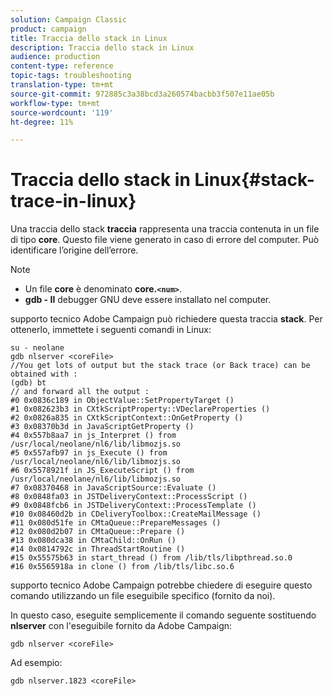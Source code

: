 ```yaml
---
solution: Campaign Classic
product: campaign
title: Traccia dello stack in Linux
description: Traccia dello stack in Linux
audience: production
content-type: reference
topic-tags: troubleshooting
translation-type: tm+mt
source-git-commit: 972885c3a38bcd3a260574bacbb3f507e11ae05b
workflow-type: tm+mt
source-wordcount: '119'
ht-degree: 11%

---
```



# Traccia dello stack in Linux{#stack-trace-in-linux}

Una traccia dello stack **traccia** rappresenta una traccia contenuta in un file di tipo **core**. Questo file viene generato in caso di errore del computer. Può identificare l’origine dell’errore.

>[!NOTE]
>
>* Un file **core** è denominato **core.`<num>`**.
>* **gdb - Il** debugger GNU deve essere installato nel computer.

>



 supporto tecnico Adobe Campaign può richiedere questa traccia **stack**. Per ottenerlo, immettete i seguenti comandi in Linux:

```
su - neolane
gdb nlserver <coreFile>
//You get lots of output but the stack trace (or Back trace) can be obtained with : 
(gdb) bt
// and forward all the output : 
#0 0x0836c189 in ObjectValue::SetPropertyTarget ()
#1 0x082623b3 in CXtkScriptProperty::VDeclareProperties ()
#2 0x0826a835 in CXtkScriptContext::OnGetProperty ()
#3 0x08370b3d in JavaScriptGetProperty ()
#4 0x557b8aa7 in js_Interpret () from /usr/local/neolane/nl6/lib/libmozjs.so
#5 0x557afb97 in js_Execute () from /usr/local/neolane/nl6/lib/libmozjs.so
#6 0x5578921f in JS_ExecuteScript () from /usr/local/neolane/nl6/lib/libmozjs.so
#7 0x08370468 in JavaScriptSource::Evaluate ()
#8 0x0848fa03 in JSTDeliveryContext::ProcessScript ()
#9 0x0848fcb6 in JSTDeliveryContext::ProcessTemplate ()
#10 0x08460d2b in CDeliveryToolbox::CreateMailMessage ()
#11 0x080d51fe in CMtaQueue::PrepareMessages ()
#12 0x080d2b07 in CMtaQueue::Prepare ()
#13 0x080dca38 in CMtaChild::OnRun ()
#14 0x0814792c in ThreadStartRoutine ()
#15 0x55575b63 in start_thread () from /lib/tls/libpthread.so.0
#16 0x5565918a in clone () from /lib/tls/libc.so.6
```

 supporto tecnico Adobe Campaign potrebbe chiedere di eseguire questo comando utilizzando un file eseguibile specifico (fornito da noi).

In questo caso, eseguite semplicemente il comando seguente sostituendo **nlserver** con l&#39;eseguibile fornito da  Adobe Campaign:

```
gdb nlserver <coreFile>
```

Ad esempio:

```
gdb nlserver.1823 <coreFile>
```

